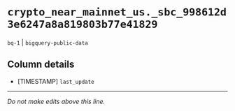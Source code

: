 # `crypto_near_mainnet_us._sbc_998612d3e6247a8a819803b77e41829`
`bq-1` | `bigquery-public-data`

## Column details
* [TIMESTAMP] `last_update`

-------------------------------------------------------------------------------
*Do not make edits above this line.*
